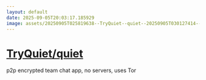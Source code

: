```yaml
---
layout: default
date: 2025-09-05T20:03:17.185929
image: assets/20250905T025819638--TryQuiet--quiet--20250905T030127414--cropped.png
---
```


# [TryQuiet/quiet](https://github.com/TryQuiet/quiet)

p2p encrypted team chat app, no servers, uses Tor
